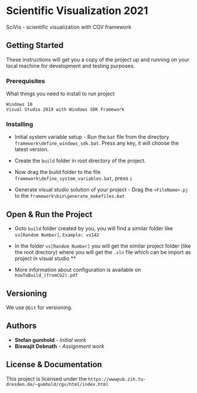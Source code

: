 # Scientific Visualization 2021

SciVis - scientific visualization with CGV framework

## Getting Started

These instructions will get you a copy of the project up and running on your local machine for development and testing purposes.

### Prerequisites

What things you need to install to run project

```
Windows 10
Visual Studio 2019 with Windows SDK Framework
```

### Installing

* Initial system variable setup - Run the `bat` file from the directory `framework\define_windows_sdk.bat`. Press any key, it will choose the latest version.

* Create the `build` folder in root directory of the project.

* Now drag the build folder to the file `framework\define_system_variables.bat`, press `i`

* Generate visual studio solution of your project - Drag the `<FileName>.pj` to the `framework\bin\generate_makefiles.bat`



## Open & Run the Project

* Goto `build` folder created by you, you will find a similar folder like `vs[Random Number]`, `Example: vs142`

* In the folder `vs[Random Number]` you will get the similar project folder (like the root drectory) where you will get the `.sln`
file which can be import as project in visual studio **

* More information about configuration is available on `howToBuild_(fromCG2).pdf`

## Versioning

We use `@Git` for versioning.

## Authors

* **Stefan gumhold** - *Initial work*
* **Biswajit Debnath** - *Assignment work*

## License & Documentation

This project is licensed under the `https://wwwpub.zih.tu-dresden.de/~gumhold/cgv/html/index.html`

